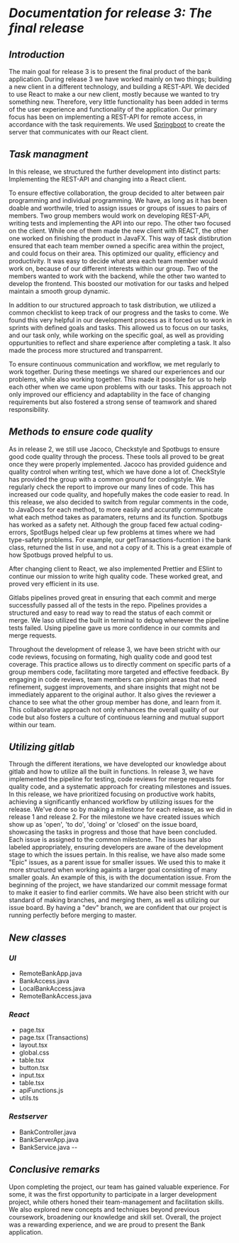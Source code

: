 # _Documentation for release 3: The final release_

## _Introduction_
The main goal for release 3 is to present the final product of the bank application. During release 3 we have worked mainly on two things; building a new client in a different technology, and building a REST-API. We decided to use React to make a our new client, mostly because we wanted to try something new. Therefore, very little functionality has been added in terms of the user experience and functionality of the application. Our primary focus has been on implementing a REST-API for remote access, in accordance with the task requirements. We used [Springboot](https://spring.io/projects/spring-boot) to create the server that communicates with our React client. 

## _Task managment_
In this release, we structured the further development into distinct parts: Implementing the REST-API and changing into a React client.

To ensure effective collaboration, the group decided to alter between pair programming and individual programming. We have, as long as it has been doable and worthwile, tried to assign issues or groups of issues to pairs of members. Two group members would work on developing REST-API, writing tests and implementing the API into our repo. The other two focused on the client. While one of them made the new client with REACT, the other one worked on finishing the product in JavaFX. This way of task distibrution ensured that each team member owned a specific area within the project, and could focus on their area. This optimized our quality, efficiency and productivity. It was easy to decide what area each team member would work on, because of our different interests within our group. Two of the members wanted to work with the backend, while the other two wanted to develop the frontend. This boosted our motivation for our tasks and helped maintain a smooth group dynamic.

In addition to our structured approach to task distribution, we utilized a common checklist to keep track of our progress and the tasks to come. We found this very helpful in our development process as it forced us to work in sprints with defined goals and tasks. This allowed us to focus on our tasks, and our task only, while working on the specific goal, as well as providing oppurtunities to reflect and share experience after completing a task. It also made the process more structured and transparrent.

To ensure continuous communication and workflow, we met regularly to work together. During these meetings we shared our experiences and our problems, while also working together. This made it possible for us to help each other when we came upon problems with our tasks. This approach not only improved our efficiency and adaptability in the face of changing requirements but also fostered a strong sense of teamwork and shared responsibility.

## _Methods to ensure code quality_
As in release 2, we still use Jacoco, Checkstyle and Spotbugs to ensure good code quality through the process. These tools all proved to be great once they were properly implemented. Jacoco has provided guidence and quality control when writing test, which we have done a lot of. CheckStyle has provided the group with a common ground for codingstyle. We regularly check the report to improve our many lines of code. This has increased our code quality, and hopefully makes the code easier to read. In this release, we also decided to switch from regular comments in the code, to JavaDocs for each method, to more easily and accuratly communicate what each method takes as paramaters, returns and its function. Spotbugs has worked as a safety net. Although the group faced few actual coding-errors, SpotBugs helped clear up few problems at times where we had type-safety problems. For example, our getTransactions-fucntion i the bank class, returned the list in use, and not a copy of it. This is a great example of how Spotbugs proved helpful to us.

After changing client to React, we also implemented Prettier and ESlint to continue our mission to write high quality code. These worked great, and proved very efficient in its use. 

Gitlabs pipelines proved great in ensuring that each commit and merge successfully passed all of the tests in the repo. Pipelines provides a structured and easy to read way to read the status of each commit or merge. We laso utilized the built in terminal to debug whenever the pipeline tests failed. Using pipeline gave us more confidence in our commits and merge requests.

Throughout the development of release 3, we have been stricht with our code reviews, focusing on formating, high quality code and good test coverage. This practice allows us to directly comment on specific parts of a group members code, facilitating more targeted and effective feedback. By engaging in code reviews, team members can pinpoint areas that need refinement, suggest improvements, and share insights that might not be immediately apparent to the original author. It also gives the reviewer a chance to see what the other group member has done, and learn from it. This collaborative approach not only enhances the overall quality of our code but also fosters a culture of continuous learning and mutual support within our team.

## _Utilizing gitlab_
Through the different iterations, we have developted our knowledge about gitlab and how to utilize all the built in functions. In release 3, we have implemented the pipeline for testing, code reviews for merge requests for quality code, and a systematic approach for creating milestones and issues. In this release, we have prioritized focusing on productive work habits, achieving a significantly enhanced workflow by utilizing issues for the release. We've done so by making a milestone for each release, as we did in release 1 and release 2. For the milestone we have created issues which show up as 'open', 'to do', 'doing' or 'closed' on the issue board, showcasing the tasks in progress and those that have been concluded. Each issue is assigned to the common milestone. The issues har also labeled appropriately, ensuring developers are aware of the development stage to which the issues pertain. In this realise, we have also made some "Epic" issues, as a parent issue for smaller issues. We used this to make it more structured when working againts a larger goal consisting of many smaller goals. An example of this, is with the documentation issue. From the beginning of the project, we have standarized our commit message format to make it easier to find earlier commits. We have also been stricht with our standard of making branches, and merging them, as well as utilizing our issue board. By having a "dev" branch, we are confident that our project is running perfectly before merging to master.



## _New classes_

### _UI_
 * RemoteBankApp.java
 * BankAccess.java
 * LocalBankAccess.java
 * RemoteBankAccess.java

### _React_
* page.tsx
* page.tsx (Transactions)
* layout.tsx
* global.css
* table.tsx
* button.tsx
* input.tsx
* table.tsx
* apiFunctions.js
* utils.ts

### _Restserver_
* BankController.java
* BankServerApp.java
* BankService.java
 --

## _Conclusive remarks_
Upon completing the project, our team has gained valuable experience. For some, it was the first opportunity to participate in a larger development project, while others honed their team-management and facilitation skills. We also explored new concepts and techniques beyond previous coursework, broadening our knowledge and skill set. Overall, the project was a rewarding experience, and we are proud to present the Bank application.

